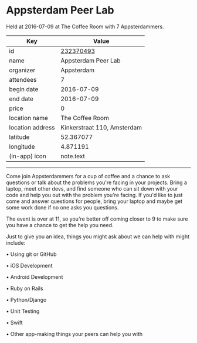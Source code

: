 # Appsterdam Peer Lab
Held at 2016-07-09 at The Coffee Room with 7 Appsterdammers.
        
|Key|Value
|---|---|
|id|[232370493](https://www.meetup.com/appsterdam/events/232370493/)|
|name|Appsterdam Peer Lab|
|organizer|Appsterdam|
|attendees|7|
|begin date|2016-07-09|
|end date|2016-07-09|
|price|0|
|location name|The Coffee Room|
|location address|Kinkerstraat 110, Amsterdam|
|latitude|52.367077|
|longitude|4.871191|
|(in-app) icon|note.text|

---

Come join Appsterdammers for a cup of coffee and a chance to ask questions or talk about the problems you're facing in your projects. Bring a laptop, meet other devs, and find someone who can sit down with your code and help you out with the problem you're facing. If you'd like to just come and answer questions for people, bring your laptop and maybe get some work done if no one asks you questions.

The event is over at 11, so you're better off coming closer to 9 to make sure you have a chance to get the help you need.

Just to give you an idea, things you might ask about we can help with might include:

• Using git or GitHub

• iOS Development

• Android Development

• Ruby on Rails

• Python/Django

• Unit Testing

• Swift

• Other app-making things your peers can help you with


